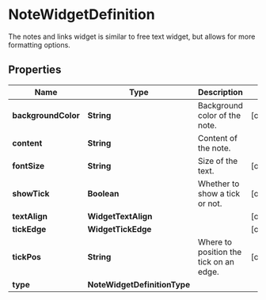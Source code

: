 

# NoteWidgetDefinition

The notes and links widget is similar to free text widget, but allows for more formatting options.

## Properties

Name | Type | Description | Notes
------------ | ------------- | ------------- | -------------
**backgroundColor** | **String** | Background color of the note. |  [optional]
**content** | **String** | Content of the note. | 
**fontSize** | **String** | Size of the text. |  [optional]
**showTick** | **Boolean** | Whether to show a tick or not. |  [optional]
**textAlign** | **WidgetTextAlign** |  |  [optional]
**tickEdge** | **WidgetTickEdge** |  |  [optional]
**tickPos** | **String** | Where to position the tick on an edge. |  [optional]
**type** | **NoteWidgetDefinitionType** |  | 



